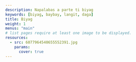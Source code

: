 ```yaml
---
description: Napalabas a parte ti biyag
keywords: [biyag, baybay, langit, daga]
title: Biyag
weight: 1
menus: "main"
# list pages require at least one image to be displayed.
resources:
  - src: 6077964540655552391.jpg
    params:
      cover: true
---
```

